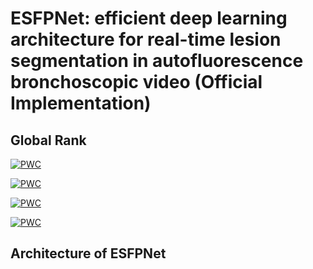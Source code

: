 # ESFPNet: efficient deep learning architecture for real-time lesion segmentation in autofluorescence bronchoscopic video (Official Implementation)

## Global Rank

[![PWC](https://img.shields.io/endpoint.svg?url=https://paperswithcode.com/badge/esfpnet-efficient-deep-learning-architecture/medical-image-segmentation-on-cvc-clinicdb)](https://paperswithcode.com/sota/medical-image-segmentation-on-cvc-clinicdb?p=esfpnet-efficient-deep-learning-architecture)

[![PWC](https://img.shields.io/endpoint.svg?url=https://paperswithcode.com/badge/esfpnet-efficient-deep-learning-architecture/medical-image-segmentation-on-etis)](https://paperswithcode.com/sota/medical-image-segmentation-on-etis?p=esfpnet-efficient-deep-learning-architecture)

[![PWC](https://img.shields.io/endpoint.svg?url=https://paperswithcode.com/badge/esfpnet-efficient-deep-learning-architecture/medical-image-segmentation-on-kvasir-seg)](https://paperswithcode.com/sota/medical-image-segmentation-on-kvasir-seg?p=esfpnet-efficient-deep-learning-architecture)

[![PWC](https://img.shields.io/endpoint.svg?url=https://paperswithcode.com/badge/esfpnet-efficient-deep-learning-architecture/medical-image-segmentation-on-cvc-colondb)](https://paperswithcode.com/sota/medical-image-segmentation-on-cvc-colondb?p=esfpnet-efficient-deep-learning-architecture)

## Architecture of ESFPNet
